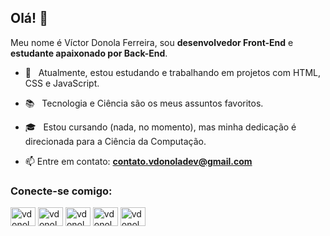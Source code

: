 <h2 align="left">Olá! 👋</h2>  

<p align="left">
	Meu nome é Víctor Donola Ferreira, sou <strong>desenvolvedor Front-End</strong> e <strong>estudante apaixonado por Back-End</strong>.
</p>

- 🔭 &nbsp; Atualmente, estou estudando e trabalhando em projetos com HTML, CSS e JavaScript.

- :books: &nbsp; Tecnologia e Ciência são os meus assuntos favoritos.

- 🎓 &nbsp; Estou cursando (nada, no momento), mas minha dedicação é direcionada para a Ciência da Computação.

- 📫 Entre em contato: **contato.vdonoladev@gmail.com**

<h3 align="left">Conecte-se comigo:</h3>  
<p align="left">
	<a href="https://linkedin.com/in/vdonoladev" target="_blank"><img align="center" src="https://cdn.jsdelivr.net/npm/simple-icons@3.0.1/icons/linkedin.svg" alt="vdonoladev" height="30" width="40" /></a>
	<a href="https://codepen.io/vdonoladev" target="_blank"><img align="center" src="https://cdn.jsdelivr.net/npm/simple-icons@3.0.1/icons/codepen.svg" alt="vdonoladev" height="30" width="40" /></a>  
	<a href="https://twitter.com/vdonoladev" target="_blank"><img align="center" src="https://cdn.jsdelivr.net/npm/simple-icons@3.0.1/icons/twitter.svg" alt="vdonoladev" height="30" width="40" /></a>  
	<a href="https://fb.com/vdonoladev" target="_blank"><img align="center" src="https://cdn.jsdelivr.net/npm/simple-icons@3.0.1/icons/facebook.svg" alt="vdonoladev" height="30" width="40" /></a>  
	<a href="https://instagram.com/vdonoladev" target="_blank"><img align="center" src="https://cdn.jsdelivr.net/npm/simple-icons@3.0.1/icons/instagram.svg" alt="vdonoladev" height="30" width="40" /></a>  
</p>